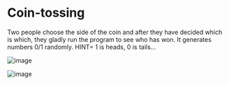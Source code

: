 # Coin-tossing
Two people choose the side of the coin and after they have decided which is which, they gladly run the program to see who has won. It generates numbers 0/1 randomly. HINT= 1 is heads, 0 is tails...

![image](https://user-images.githubusercontent.com/88248852/222168567-bc49986d-a56f-4528-85b3-7f79eec307d6.png)

![image](https://user-images.githubusercontent.com/88248852/222168684-2b263aea-0d52-4765-9185-8aff8b7593f9.png)
